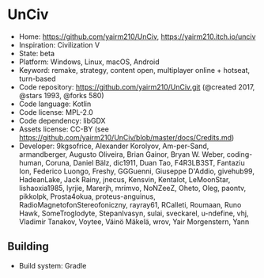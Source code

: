 # UnCiv

- Home: https://github.com/yairm210/UnCiv, https://yairm210.itch.io/unciv
- Inspiration: Civilization V
- State: beta
- Platform: Windows, Linux, macOS, Android
- Keyword: remake, strategy, content open, multiplayer online + hotseat, turn-based
- Code repository: https://github.com/yairm210/UnCiv.git (@created 2017, @stars 1993, @forks 580)
- Code language: Kotlin
- Code license: MPL-2.0
- Code dependency: libGDX
- Assets license: CC-BY (see https://github.com/yairm210/UnCiv/blob/master/docs/Credits.md)
- Developer: 9kgsofrice, Alexander Korolyov, Am-per-Sand, armandberger, Augusto Oliveira, Brian Gainor, Bryan W. Weber, coding-human, Coruna, Daniel Bälz, dic1911, Duan Tao, F4R3LB3ST, Fantaziu Ion, Federico Luongo, Freshy, GGGuenni, Giuseppe D'Addio, givehub99, HadeanLake, Jack Rainy, jnecus, Kensvin, Kentalot, LeMoonStar, lishaoxia1985, lyrjie, Marerjh, mrimvo, NoNZeeZ, Oheto, Oleg, paontv, pikkolpk, Prosta4okua, proteus-anguinus, RadioMagnetofonStereofoniczny, rayray61, RCalleti, Roumaan, Runo Hawk, SomeTroglodyte, StepanIvasyn, sulai, sveckarel, u-ndefine, vhj, Vladimir Tanakov, Voytee, Väinö Mäkelä, wrov, Yair Morgenstern, Yann

## Building

- Build system: Gradle
